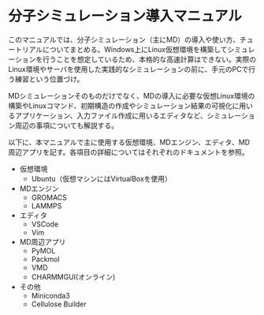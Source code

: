 # 分子シミュレーション導入マニュアル  
このマニュアルでは、分子シミュレーション（主にMD）の導入や使い方、チュートリアルについてまとめる。Windows上にLinux仮想環境を構築してシミュレーションを行うことを想定しているため、本格的な高速計算はできない。実際のLinux環境やサーバを使用した実践的なシミュレーションの前に、手元のPCで行う練習という位置づけ。  
  
MDシミュレーションそのものだけでなく、MDの導入に必要な仮想Linux環境の構築やLinuxコマンド、初期構造の作成やシミュレーション結果の可視化に用いるアプリケーション、入力ファイル作成に用いるエディタなど、シミュレーション周辺の事項についても解説する。  
  
以下に、本マニュアルで主に使用する仮想環境、MDエンジン、エディタ、MD周辺アプリを記す。各項目の詳細についてはそれぞれのドキュメントを参照。  

- 仮想環境
  - Ubuntu（仮想マシンにはVirtualBoxを使用）
- MDエンジン　　
  - GROMACS
  - LAMMPS
- エディタ
  - VSCode
  - Vim
- MD周辺アプリ
  - PyMOL
  - Packmol
  - VMD
  - CHARMMGUI(オンライン)
- その他
  - Miniconda3
  - Cellulose Builder
